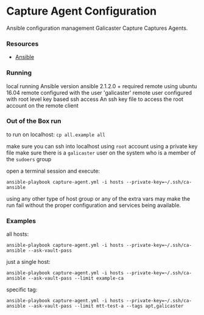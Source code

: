 # Capture Agent Configuration #

Ansible configuration management Galicaster Capture Captures Agents.

### Resources ###
* [Ansible](http://docs.ansible.com)

### Running ###
local running Ansible version ansible 2.1.2.0 + required
remote using ubuntu 16.04
remote configured with the user 'galicaster'
remote user configured with root level key based ssh access
An ssh key file to access the root account on the remote client

### Out of the Box run ###
to run on localhost:
`cp all.example all`

make sure you can ssh into localhost using `root` account using a private key file
make sure there is a `galicaster` user on the system who is a member of the `sudoers` group

open a terminal session and execute:

`ansible-playbook capture-agent.yml -i hosts --private-key=~/.ssh/ca-ansible`

using any other type of host group or any of the extra vars may make the run fail
without the proper configuration and services being available.


### Examples ###
all hosts:
```
ansible-playbook capture-agent.yml -i hosts --private-key=~/.ssh/ca-ansible --ask-vault-pass

```

just a single host:
```
ansible-playbook capture-agent.yml -i hosts --private-key=~/.ssh/ca-ansible --ask-vault-pass --limit example-ca

```
specific tag:
```
ansible-playbook capture-agent.yml -i hosts --private-key=~/.ssh/ca-ansible --ask-vault-pass --limit mtt-test-a --tags apt,galicaster

```